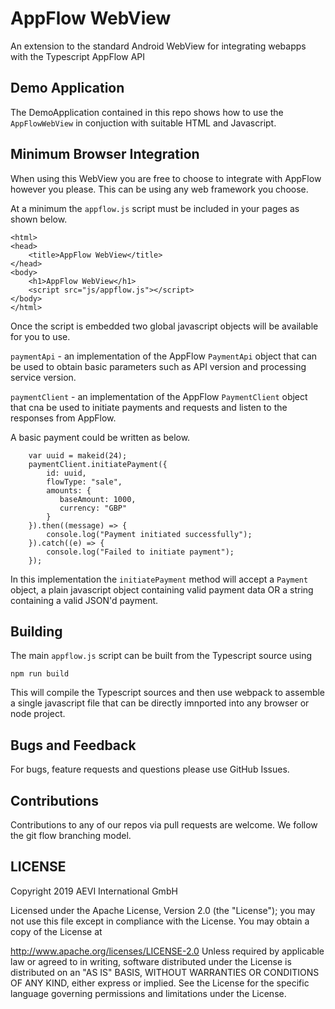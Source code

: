 # AppFlow WebView
An extension to the standard Android WebView for integrating webapps with the Typescript AppFlow API

## Demo Application

The DemoApplication contained in this repo shows how to use the `AppFlowWebView` in conjuction with suitable HTML and Javascript.

## Minimum Browser Integration

When using this WebView you are free to choose to integrate with AppFlow however you please. This can be using any web framework you choose.

At a minimum the `appflow.js` script must be included in your pages as shown below.

```
<html>
<head>
    <title>AppFlow WebView</title>
</head>
<body>
    <h1>AppFlow WebView</h1>
    <script src="js/appflow.js"></script>
</body>
</html>

```

Once the script is embedded two global javascript objects will be available for you to use.

`paymentApi` - an implementation of the AppFlow `PaymentApi` object that can be used to obtain basic parameters such as API version and processing service version.

`paymentClient` - an implementation of the AppFlow `PaymentClient` object that cna be used to initiate payments and requests and listen to the responses from AppFlow.

A basic payment could be written as below.

```
    var uuid = makeid(24);
    paymentClient.initiatePayment({
        id: uuid,
        flowType: "sale",
        amounts: {
           baseAmount: 1000,
           currency: "GBP"
        }
    }).then((message) => {
        console.log("Payment initiated successfully");
    }).catch((e) => {
        console.log("Failed to initiate payment");
    });

```

In this implementation the `initiatePayment` method will accept a `Payment` object, a plain javascript object containing valid payment data OR a string containing a valid JSON'd payment.

## Building

The main `appflow.js` script can be built from the Typescript source using

```
npm run build
```

This will compile the Typescript sources and then use webpack to assemble a single javascript file that can be directly imnported into any browser or node project.

## Bugs and Feedback
For bugs, feature requests and questions please use GitHub Issues.

## Contributions
Contributions to any of our repos via pull requests are welcome. We follow the git flow branching model.

## LICENSE
Copyright 2019 AEVI International GmbH

Licensed under the Apache License, Version 2.0 (the "License"); you may not use this file except in compliance with the License. You may obtain a copy of the License at

http://www.apache.org/licenses/LICENSE-2.0
Unless required by applicable law or agreed to in writing, software distributed under the License is distributed on an "AS IS" BASIS, WITHOUT WARRANTIES OR CONDITIONS OF ANY KIND, either express or implied. See the License for the specific language governing permissions and limitations under the License.